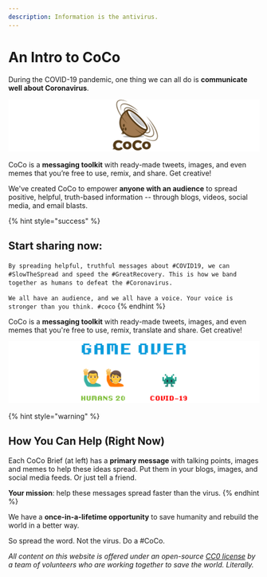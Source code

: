 ```yaml
---
description: Information is the antivirus.
---
```


# An Intro to CoCo

During the COVID-19 pandemic, one thing we can all do is **communicate well about Coronavirus**.

![Coronavirus + Communication = CoCo.](.gitbook/assets/coco-logo-wide.png)

CoCo is a **messaging toolkit** with ready-made tweets, images, and even memes that you’re free to use, remix, and share. Get creative!

We've created CoCo to empower **anyone with an audience** to spread positive, helpful, truth-based information -- through blogs, videos, social media, and email blasts.

{% hint style="success" %}
## **Start sharing now:**

`By spreading helpful, truthful messages about #COVID19, we can #SlowTheSpread and speed the #GreatRecovery. This is how we band together as humans to defeat the #Coronavirus.`

`We all have an audience, and we all have a voice. Your voice is stronger than you think. #coco`
{% endhint %}

CoCo is a **messaging toolkit** with ready-made tweets, images, and even memes that you're free to use, remix, translate and share. Get creative!

![If we work together, we will win.](.gitbook/assets/game-over.PNG)

{% hint style="warning" %}
## **How You Can Help \(Right Now\)**

Each CoCo Brief \(at left\) has a **primary message** with talking points, images and memes to help these ideas spread. Put them in your blogs, images, and social media feeds. Or just tell a friend.

**Your mission**: help these messages spread faster than the virus.
{% endhint %}

We have a **once-in-a-lifetime opportunity** to save humanity and rebuild the world in a better way.

So spread the word. Not the virus. Do a \#CoCo.



_All content on this website is offered under an open-source_ [_CC0 license_](https://creativecommons.org/share-your-work/public-domain/cc0/) _by a team of volunteers who are working together to save the world. Literally._

